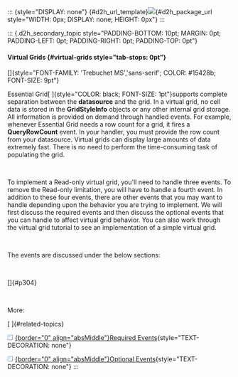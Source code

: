 ::: {style="DISPLAY: none"}
[](ms-xhelp:///?Id=d2h_url_template){#d2h_url_template}![](!package_url!){#d2h_package_url style="WIDTH: 0px; DISPLAY: none; HEIGHT: 0px"}
:::

::: {.d2h_secondary_topic style="PADDING-BOTTOM: 10pt; MARGIN: 0pt; PADDING-LEFT: 0pt; PADDING-RIGHT: 0pt; PADDING-TOP: 0pt"}
#### Virtual Grids {#virtual-grids style="tab-stops: 0pt"}

[]{style="FONT-FAMILY: 'Trebuchet MS','sans-serif'; COLOR: #15428b; FONT-SIZE: 9pt"} 

Essential Grid[ ]{style="COLOR: black; FONT-SIZE: 1pt"}supports complete separation between the **datasource** and the grid. In a virtual grid, no cell data is stored in the **GridStyleInfo** objects or any other internal grid storage. All information is provided on demand through handled events. For example, whenever Essential Grid needs a row count for a grid, it fires a **QueryRowCount** event. In your handler, you must provide the row count from your datasource. Virtual grids can display large amounts of data extremely fast. There is no need to perform the time-consuming task of populating the grid.

 

To implement a Read-only virtual grid, you\'ll need to handle three events. To remove the Read-only limitation, you will have to handle a fourth event. In addition to these four events, there are other events that you may want to handle depending upon the behavior you are trying to implement. We will first discuss the required events and then discuss the optional events that you can handle to affect virtual grid behavior. You can also work through the virtual grid tutorial to see an implementation of a simple virtual grid.

 

The events are discussed under the below sections:

 

[]{#p304} 

 

More:

[ ]{#related-topics}

[![](button.gif){border="0" align="absMiddle"}Required Events](ms-xhelp:///?Id=01a61e51-3f33-4b6c-b1bc-05e1b4356aa6){style="TEXT-DECORATION: none"}

[![](button.gif){border="0" align="absMiddle"}Optional Events](ms-xhelp:///?Id=90f4279a-89dc-4c5c-8b76-e5abbe614d80){style="TEXT-DECORATION: none"}
:::
